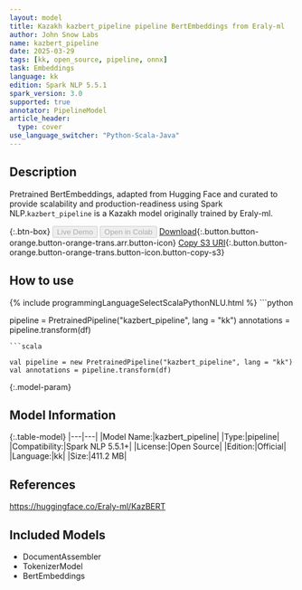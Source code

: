 ```yaml
---
layout: model
title: Kazakh kazbert_pipeline pipeline BertEmbeddings from Eraly-ml
author: John Snow Labs
name: kazbert_pipeline
date: 2025-03-29
tags: [kk, open_source, pipeline, onnx]
task: Embeddings
language: kk
edition: Spark NLP 5.5.1
spark_version: 3.0
supported: true
annotator: PipelineModel
article_header:
  type: cover
use_language_switcher: "Python-Scala-Java"
---
```


## Description

Pretrained BertEmbeddings, adapted from Hugging Face and curated to provide scalability and production-readiness using Spark NLP.`kazbert_pipeline` is a Kazakh model originally trained by Eraly-ml.

{:.btn-box}
<button class="button button-orange" disabled>Live Demo</button>
<button class="button button-orange" disabled>Open in Colab</button>
[Download](https://s3.amazonaws.com/auxdata.johnsnowlabs.com/public/models/kazbert_pipeline_kk_5.5.1_3.0_1743228408601.zip){:.button.button-orange.button-orange-trans.arr.button-icon}
[Copy S3 URI](s3://auxdata.johnsnowlabs.com/public/models/kazbert_pipeline_kk_5.5.1_3.0_1743228408601.zip){:.button.button-orange.button-orange-trans.button-icon.button-copy-s3}

## How to use



<div class="tabs-box" markdown="1">
{% include programmingLanguageSelectScalaPythonNLU.html %}
```python

pipeline = PretrainedPipeline("kazbert_pipeline", lang = "kk")
annotations =  pipeline.transform(df)   

```
```scala

val pipeline = new PretrainedPipeline("kazbert_pipeline", lang = "kk")
val annotations = pipeline.transform(df)

```
</div>

{:.model-param}
## Model Information

{:.table-model}
|---|---|
|Model Name:|kazbert_pipeline|
|Type:|pipeline|
|Compatibility:|Spark NLP 5.5.1+|
|License:|Open Source|
|Edition:|Official|
|Language:|kk|
|Size:|411.2 MB|

## References

https://huggingface.co/Eraly-ml/KazBERT

## Included Models

- DocumentAssembler
- TokenizerModel
- BertEmbeddings